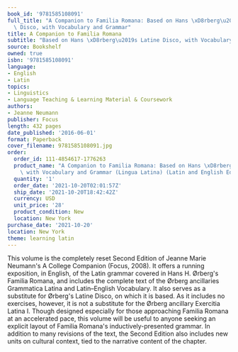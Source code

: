 ```yaml
---
book_id: '9781585108091'
full_title: "A Companion to Familia Romana: Based on Hans \xD8rberg\u2019s Latine\
  \ Disco, with Vocabulary and Grammar"
title: A Companion to Familia Romana
subtitle: "Based on Hans \xD8rberg\u2019s Latine Disco, with Vocabulary and Grammar"
source: Bookshelf
owned: true
isbn: '9781585108091'
language:
- English
- Latin
topics:
- Linguistics
- Language Teaching & Learning Material & Coursework
authors:
- Jeanne Neumann
publisher: Focus
length: 432 pages
date_published: '2016-06-01'
format: Paperback
cover_filename: 9781585108091.jpg
order:
  order_id: 111-4854617-1776263
  product_name: "A Companion to Familia Romana: Based on Hans \xD8rberg's Latine Disco,\
    \ with Vocabulary and Grammar (Lingua Latina) (Latin and English Edition)"
  quantity: '1'
  order_date: '2021-10-20T02:01:57Z'
  ship_date: '2021-10-20T18:42:42Z'
  currency: USD
  unit_price: '28'
  product_condition: New
  location: New York
purchase_date: '2021-10-20'
location: New York
theme: learning latin
---
```

This volume is the completely reset Second Edition of Jeanne Marie Neumann's A College Companion (Focus, 2008).
It offers a running exposition, in English, of the Latin grammar covered in Hans H. Ørberg's Familia Romana, and includes the complete text of the Ørberg ancillaries Grammatica Latina and Latin–English Vocabulary. It also serves as a substitute for Ørberg's Latine Disco, on which it is based. As it includes no exercises, however, it is not a substitute for the Ørberg ancillary Exercitia Latina I.
Though designed especially for those approaching Familia Romana at an accelerated pace, this volume will be useful to anyone seeking an explicit layout of Familia Romana's inductively-presented grammar. In addition to many revisions of the text, the Second Edition also includes new units on cultural context, tied to the narrative content of the chapter.
